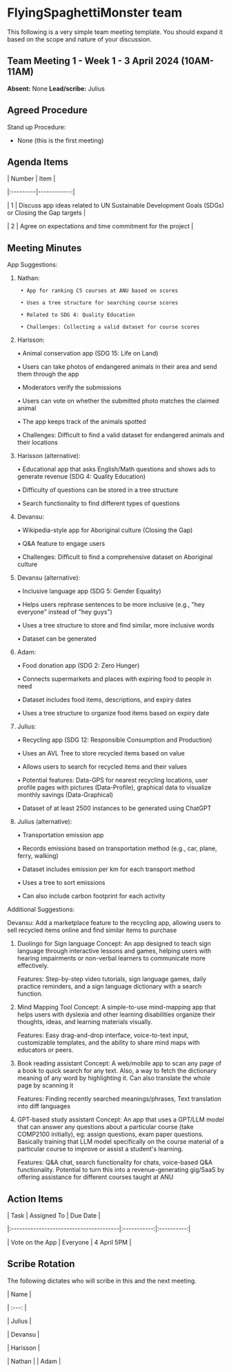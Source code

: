 # FlyingSpaghettiMonster team

This following is a very simple team meeting template. You should expand it based on the scope and nature of your discussion.

  

## Team Meeting 1 - Week 1 - 3 April 2024 (10AM-11AM)

**Absent:**
None
**Lead/scribe:**
Julius

## Agreed Procedure

Stand up Procedure:

- None (this is the first meeting)

  
  

## Agenda Items

| Number | Item |

|:---------|------------:|

| 1 | Discuss app ideas related to UN Sustainable Development Goals (SDGs) or Closing the Gap targets |

| 2 | Agree on expectations and time commitment for the project |

  

## Meeting Minutes

App Suggestions:

  

1. Nathan:

		• App for ranking CS courses at ANU based on scores

		• Uses a tree structure for searching course scores

		• Related to SDG 4: Quality Education

		• Challenges: Collecting a valid dataset for course scores

2. Harisson:

	• Animal conservation app (SDG 15: Life on Land)

	• Users can take photos of endangered animals in their area and send them through the app

	• Moderators verify the submissions

	• Users can vote on whether the submitted photo matches the claimed animal

	• The app keeps track of the animals spotted

	• Challenges: Difficult to find a valid dataset for endangered animals and their locations

3. Harisson (alternative):

	• Educational app that asks English/Math questions and shows ads to generate revenue (SDG 4: Quality Education)

	• Difficulty of questions can be stored in a tree structure

	• Search functionality to find different types of questions

4. Devansu:

	• Wikipedia-style app for Aboriginal culture (Closing the Gap)

	• Q&A feature to engage users

	• Challenges: Difficult to find a comprehensive dataset on Aboriginal culture

5. Devansu (alternative):

	• Inclusive language app (SDG 5: Gender Equality)

	• Helps users rephrase sentences to be more inclusive (e.g., "hey everyone" instead of "hey guys")

	• Uses a tree structure to store and find similar, more inclusive words

	• Dataset can be generated

6. Adam:

	• Food donation app (SDG 2: Zero Hunger)

	• Connects supermarkets and places with expiring food to people in need

	• Dataset includes food items, descriptions, and expiry dates

	• Uses a tree structure to organize food items based on expiry date

7. Julius:

	• Recycling app (SDG 12: Responsible Consumption and Production)

	• Uses an AVL Tree to store recycled items based on value

	• Allows users to search for recycled items and their values

	• Potential features: Data-GPS for nearest recycling locations, user profile pages with pictures (Data-Profile), graphical data to visualize monthly savings (Data-Graphical)

	• Dataset of at least 2500 instances to be generated using ChatGPT

8. Julius (alternative):

	• Transportation emission app

	• Records emissions based on transportation method (e.g., car, plane, ferry, walking)

	• Dataset includes emission per km for each transport method

	• Uses a tree to sort emissions

	• Can also include carbon footprint for each activity

Additional Suggestions:

Devansu: Add a marketplace feature to the recycling app, allowing users to sell recycled items online and find similar items to purchase
1. Duolingo for Sign language
	Concept: An app designed to teach sign language through interactive lessons and games, helping users with hearing impairments or non-verbal learners to communicate more effectively.

	Features: Step-by-step video tutorials, sign language games, daily practice reminders, and a sign language dictionary with a search function.

2. Mind Mapping Tool
	Concept: A simple-to-use mind-mapping app that helps users with dyslexia and other learning disabilities organize their thoughts, ideas, and learning materials visually.

	Features: Easy drag-and-drop interface, voice-to-text input, customizable templates, and the ability to share mind maps with educators or peers.

3. Book reading assistant
	Concept: A web/mobile app to scan any page of a book to quick search for any text. Also, a way to fetch the dictionary meaning of any word by highlighting it. Can also translate the whole page by scanning it
	
	Features: Finding recently searched meanings/phrases, Text translation into diff languages

4. GPT-based study assistant
	Concept: An app that uses a GPT/LLM model that can answer any questions about a particular course (take COMP2100 initially), eg: assign questions, exam paper questions. Basically training that LLM model specifically on the course material of a particular course to improve or assist a student's learning.

	Features: Q&A chat, search functionality for chats, voice-based Q&A functionality. Potential to turn this into a revenue-generating gig/SaaS by offering assistance for different courses taught at ANU

  
  
  

## Action Items

| Task | Assigned To | Due Date |

|:---------------------------------------|:-----------:|:----------:|

|  Vote on the App |  Everyone  |  4 April 5PM  |

  
  

## Scribe Rotation

The following dictates who will scribe in this and the next meeting.

| Name |

| :---: |

|  Julius |

|  Devansu  |

|  Harisson |

|  Nathan |
|  Adam |

